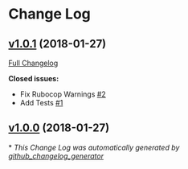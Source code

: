 # Change Log

## [v1.0.1](https://github.com/karagenit/affirmative/tree/v1.0.1) (2018-01-27)
[Full Changelog](https://github.com/karagenit/affirmative/compare/v1.0.0...v1.0.1)

**Closed issues:**

- Fix Rubocop Warnings [\#2](https://github.com/karagenit/affirmative/issues/2)
- Add Tests [\#1](https://github.com/karagenit/affirmative/issues/1)

## [v1.0.0](https://github.com/karagenit/affirmative/tree/v1.0.0) (2018-01-27)


\* *This Change Log was automatically generated by [github_changelog_generator](https://github.com/skywinder/Github-Changelog-Generator)*